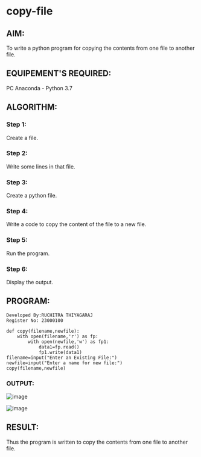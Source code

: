 # copy-file
## AIM:
To write a python program for copying the contents from one file to another file.
## EQUIPEMENT'S REQUIRED: 
PC
Anaconda - Python 3.7
## ALGORITHM: 
### Step 1:
Create a file.
### Step 2: 
Write some lines in that file.
### Step 3: 
Create a python file.
### Step 4:  
Write a code to copy the content of the file to a new file.
### Step 5: 
Run the program.

### Step 6: 
Display the output.

## PROGRAM:
~~~
Developed By:RUCHITRA THIYAGARAJ
Register No: 23000100

def copy(filename,newfile):
    with open(filename,'r') as fp:
        with open(newfile,'w') as fp1:
            data1=fp.read()
            fp1.write(data1)
filename=input("Enter an Existing File:")
newfile=input("Enter a name for new file:")
copy(filename,newfile)
~~~

### OUTPUT:
![image](https://github.com/RuchitraThiyagaraj/copy-file/assets/154776996/416e7976-b88e-447c-99a1-cb68e2f2adb2)

![image](https://github.com/RuchitraThiyagaraj/copy-file/assets/154776996/a209c890-f958-4664-a68f-a1fcc2de4a58)

## RESULT:
Thus the program is written to copy the contents from one file to another file.
